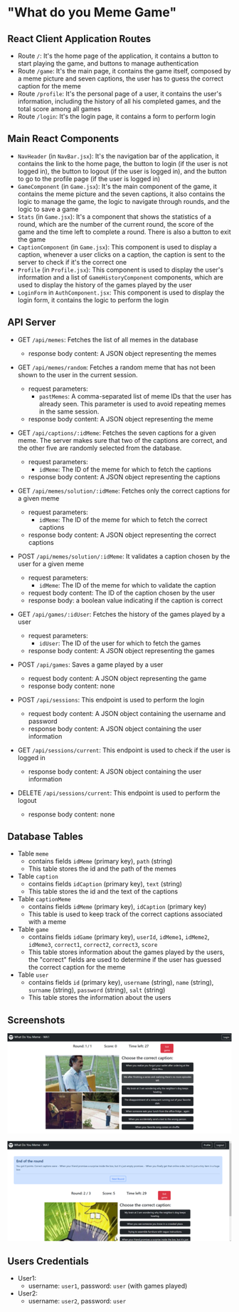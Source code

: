 # "What do you Meme Game"


## React Client Application Routes

- Route `/`: It's the home page of the application, it contains a button to start playing the game, and buttons to manage authentication
- Route `/game`: It's the main page, it contains the game itself, composed by a meme picture and seven captions, the user has to guess the correct caption for the meme
- Route `/profile`: It's the personal page of a user, it contains the user's information, including the history of all his completed games, and the total score among all games
- Route `/login`: It's the login page, it contains a form to perform login



## Main React Components

- `NavHeader` (in `NavBar.jsx`): It's the navigation bar of the application, it contains the link to the home page, the button to login (if the user is not logged in), the button to logout (if the user is logged in), and the button to go to the profile page (if the user is logged in)
- `GameComponent` (in `Game.jsx`): It's the main component of the game, it contains the meme picture and the seven captions, it also contains the logic to manage the game, the logic to navigate through rounds, and the logic to save a game
- `Stats` (in `Game.jsx`): It's a component that shows the statistics of a round, which are the number of the current round, the score of the game and the time left to complete a round. There is also a button to exit the game
- `CaptionComponent` (in `Game.jsx`): This component is used to display a caption, whenever a user clicks on a caption, the caption is sent to the server to check if it's the correct one
- `Profile` (in `Profile.jsx`): This component is used to display the user's information and a list of `GameHistoryComponent` components, which are used to display the history of the games played by the user
- `LoginForm` in `AuthComponent.jsx`: This component is used to display the login form, it contains the logic to perform the login


## API Server

- GET `/api/memes`: Fetches the list of all memes in the database
  - response body content: A JSON object representing the memes

- GET `/api/memes/random`: Fetches a random meme that has not been shown to the user in the current session.
  - request parameters: 
    - `pastMemes`: A comma-separated list of meme IDs that the user has already seen. This parameter is used to avoid repeating memes in the same session.
  - response body content: A JSON object representing the meme

- GET `/api/captions/:idMeme`: Fetches the seven captions for a given meme. The server makes sure that two of the captions are correct, and the other five are randomly selected from the database.
  - request parameters: 
    - `idMeme`: The ID of the meme for which to fetch the captions
  - response body content: A JSON object representing the captions

- GET `/api/memes/solution/:idMeme`: Fetches only the correct captions for a given meme
  - request parameters: 
    - `idMeme`: The ID of the meme for which to fetch the correct captions
  - response body content: A JSON object representing the correct captions

- POST `/api/memes/solution/:idMeme`: It validates a caption chosen by the user for a given meme
  - request parameters: 
    - `idMeme`: The ID of the meme for which to validate the caption
  - request body content: The ID of the caption chosen by the user
  - response body: a boolean value indicating if the caption is correct

- GET `/api/games/:idUser`: Fetches the history of the games played by a user
  - request parameters: 
    - `idUser`: The ID of the user for which to fetch the games
  - response body content: A JSON object representing the games

- POST `/api/games`: Saves a game played by a user
  - request body content: A JSON object representing the game
  - response body content: none

- POST `/api/sessions`: This endpoint is used to perform the login
  - request body content: A JSON object containing the username and password
  - response body content: A JSON object containing the user information

- GET `/api/sessions/current`: This endpoint is used to check if the user is logged in
  - response body content: A JSON object containing the user information

- DELETE `/api/sessions/current`: This endpoint is used to perform the logout
  - response body content: none
## Database Tables

- Table `meme` 
  - contains fields `idMeme` (primary key), `path` (string)
  - This table stores the id and the path of the memes
- Table `caption`
  - contains fields `idCaption` (primary key), `text` (string)
  - This table stores the id and the text of the captions
- Table `captionMeme`
  - contains fields `idMeme` (primary key), `idCaption` (primary key)
  - This table is used to keep track of the correct captions associated with a meme
- Table `game`
  - contains fields `idGame` (primary key), `userId`, `idMeme1`, `idMeme2`, `idMeme3`, `correct1`, `correct2`, `correct3`, `score`
  - This table stores information about the games played by the users, the "correct" fields are used to determine if the user has guessed the correct caption for the meme
- Table `user` 
  - contains fields `id` (primary key), `username` (string), `name` (string), `surname` (string), `password` (string), `salt` (string)
  - This table stores the information about the users


## Screenshots

![Screenshot1](./img/image.png)

![Screenshot2](./img/image2.png)

## Users Credentials

- User1: 
  - username: `user1`, password: `user` (with games played)
- User2:
  - username: `user2`, password: `user`
